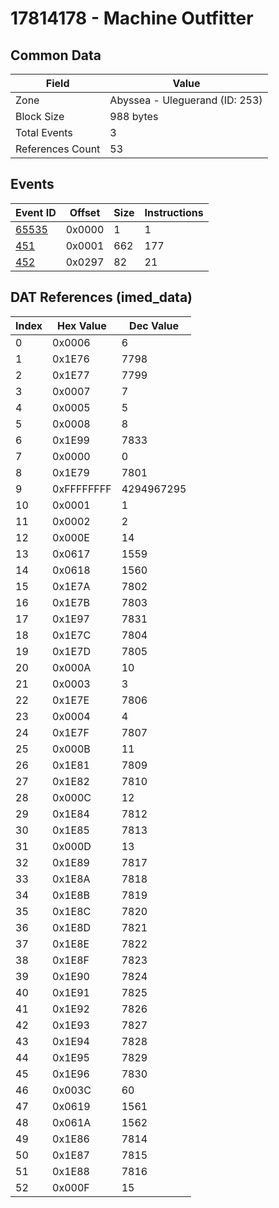 # 17814178 - Machine Outfitter

## Common Data

| Field            | Value                          |
|------------------|--------------------------------|
| Zone             | Abyssea - Uleguerand (ID: 253) |
| Block Size       | 988 bytes                      |
| Total Events     | 3                              |
| References Count | 53                             |

## Events

| Event ID            | Offset   |   Size |   Instructions |
|---------------------|----------|--------|----------------|
| [65535](./65535.md) | 0x0000   |      1 |              1 |
| [451](./451.md)     | 0x0001   |    662 |            177 |
| [452](./452.md)     | 0x0297   |     82 |             21 |

## DAT References (imed_data)

|   Index | Hex Value   |   Dec Value |
|---------|-------------|-------------|
|       0 | 0x0006      |           6 |
|       1 | 0x1E76      |        7798 |
|       2 | 0x1E77      |        7799 |
|       3 | 0x0007      |           7 |
|       4 | 0x0005      |           5 |
|       5 | 0x0008      |           8 |
|       6 | 0x1E99      |        7833 |
|       7 | 0x0000      |           0 |
|       8 | 0x1E79      |        7801 |
|       9 | 0xFFFFFFFF  |  4294967295 |
|      10 | 0x0001      |           1 |
|      11 | 0x0002      |           2 |
|      12 | 0x000E      |          14 |
|      13 | 0x0617      |        1559 |
|      14 | 0x0618      |        1560 |
|      15 | 0x1E7A      |        7802 |
|      16 | 0x1E7B      |        7803 |
|      17 | 0x1E97      |        7831 |
|      18 | 0x1E7C      |        7804 |
|      19 | 0x1E7D      |        7805 |
|      20 | 0x000A      |          10 |
|      21 | 0x0003      |           3 |
|      22 | 0x1E7E      |        7806 |
|      23 | 0x0004      |           4 |
|      24 | 0x1E7F      |        7807 |
|      25 | 0x000B      |          11 |
|      26 | 0x1E81      |        7809 |
|      27 | 0x1E82      |        7810 |
|      28 | 0x000C      |          12 |
|      29 | 0x1E84      |        7812 |
|      30 | 0x1E85      |        7813 |
|      31 | 0x000D      |          13 |
|      32 | 0x1E89      |        7817 |
|      33 | 0x1E8A      |        7818 |
|      34 | 0x1E8B      |        7819 |
|      35 | 0x1E8C      |        7820 |
|      36 | 0x1E8D      |        7821 |
|      37 | 0x1E8E      |        7822 |
|      38 | 0x1E8F      |        7823 |
|      39 | 0x1E90      |        7824 |
|      40 | 0x1E91      |        7825 |
|      41 | 0x1E92      |        7826 |
|      42 | 0x1E93      |        7827 |
|      43 | 0x1E94      |        7828 |
|      44 | 0x1E95      |        7829 |
|      45 | 0x1E96      |        7830 |
|      46 | 0x003C      |          60 |
|      47 | 0x0619      |        1561 |
|      48 | 0x061A      |        1562 |
|      49 | 0x1E86      |        7814 |
|      50 | 0x1E87      |        7815 |
|      51 | 0x1E88      |        7816 |
|      52 | 0x000F      |          15 |
